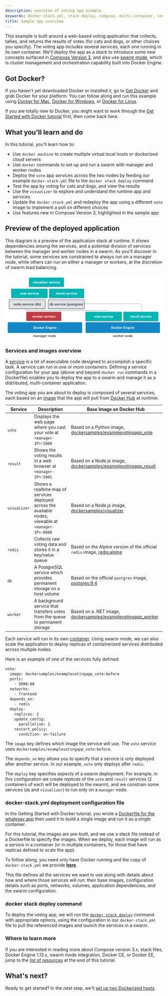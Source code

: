 ```yaml
---
description: overview of voting app example
keywords: docker-stack.yml, stack deploy, compose, multi-container, services, swarm mode, cluster, voting app,
title: Sample app overview
---
```


This example is built around a web-based voting application
that collects, tallies, and returns the results of votes
(for cats and dogs, or other choices you specify). The voting
app includes several services, each one running in its
own container. We'll deploy the app as a _stack_ to introduce
some new concepts surfaced in
[Compose Version 3](/compose/compose-file.md#version-3), and
also use [swarm mode](/engine/swarm/index.md), which is
cluster management and orchestration capability built into
Docker Engine.

## Got Docker?

If you haven't yet downloaded Docker or installed it, go to [Get
Docker](/engine/getstarted/step_one.md#step-1-get-docker) and grab Docker for
your platform.  You can follow along and run this example using [Docker for Mac](/docker-for-mac/index.md),
[Docker for Windows](/docker-for-windows/index.md), or [Docker for Linux](/installation/linux/index.md).

If you are totally new to Docker, you might want to work through the [Get
Started with Docker tutorial](/engine/getstarted/index.md) first, then come
back here.

## What you'll learn and do

In this tutorial, you'll learn how to:

* Use `docker machine` to create multiple virtual local hosts or
dockerized cloud servers
* Use `docker` commands to set up and run a swarm with manager and worker nodes
* Deploy the `vote` app services across the two nodes by feeding our example `docker-stack.yml` file to
the `docker stack deploy` command
* Test the app by voting for cats and dogs, and view the results
* Use the `visualizer` to explore and understand the runtime app and services
* Update the `docker-stack.yml` and redeploy the app using a different
`vote` image to implement a poll on different choices
* Use features new in Compose Version 3, highlighted in the sample app

## Preview of the deployed application

This diagram is a preview of the application stack at runtime. It shows
dependencies among the services, and a potential division of services between
the manager and worker nodes in a swarm. As you'll discover in the tutorial,
some services are constrained to always run on a manager node, while others can
run on either a manager or workers, at the discretion of swarm load balancing.

![voting app diagram](images/vote-app-diagram.png)

### Services and images overview

A [service](/engine/reference/glossary.md#service) is a bit of executable code
designed to accomplish a specific task. A service can run in one or more
containers. Defining a service configuration for your app (above and beyond
`docker run` commands in a Dockerfile) enables you to deploy the app to a swarm
and manage it as a distributed, multi-container application.

The voting app you are about to deploy is composed of several services, each
based on an [image](/engine/reference/glossary.md#image) that the app will pull
from [Docker Hub](/engine/reference/glossary.md#docker-hub) at runtime:

| Service        | Description | Base Image on Docker Hub |
| ------------- |--------------| -----|
| `vote`      | Displays the web page where you cast your vote at `<manager-IP>:5000` | Based on a Python image, [dockersamples/examplevotingapp_vote](https://hub.docker.com/r/dockersamples/examplevotingapp_vote/) |
| `result`      | Shows the voting results in a web browser at `<manager-IP>:5001`     |  Based on a Node.js image, [dockersamples/examplevotingapp_result](https://hub.docker.com/r/dockersamples/examplevotingapp_result/) |
| `visualizer` | Shows a realtime map of services deployed across the available nodes, viewable at `<manager-IP>:8080`  |  Based on a Node.js image, [dockersamples/visualizer](https://hub.docker.com/r/dockersamples/visualizer/) |
| `redis` | Collects raw voting data and stores it in a key/value queue     |  Based on the Alpine version of the official `redis` image, [redis:alpine](https://hub.docker.com/_/redis/) |
| `db` | A PostgreSQL service which provides permanent storage on a host volume    |  Based on the official `postgres` image, [postgres:9.4](https://hub.docker.com/_/postgres/) |
| `worker` | A background service that transfers votes from the queue to permanent storage     |  Based on a .NET image, [dockersamples/examplevotingapp_worker](https://hub.docker.com/r/dockersamples/examplevotingapp_worker/) |

Each service will run in its own [container](/engine/reference/glossary.md#container). Using swarm mode,
we can also scale the application to deploy replicas
of containerized services distributed across multiple nodes.

Here is an example of one of the services fully defined:

```
vote:
  image: dockersamples/examplevotingapp_vote:before
  ports:
    - 5000:80
  networks:
    - frontend
  depends_on:
    - redis
  deploy:
    replicas: 2
    update_config:
      parallelism: 2
    restart_policy:
      condition: on-failure
```

The `image` key defines which image the service will use. The `vote` service
uses `dockersamples/examplevotingapp_vote:before`.

The `depends_on` key allows you to specify that a service is only
deployed after another service. In our example, `vote` only deploys
after `redis`.

The `deploy` key specifies aspects of a swarm deployment. For example, in this configuration we create _replicas_ of the `vote` and `result` services (2 containers of each will be deployed to the swarm), and we constrain some services (`db` and `visualizer`) to run only on a `manager` node.

### docker-stack.yml deployment configuration file

In the Getting Started with Docker tutorial, you wrote a
[Dockerfile for the whalesay app](/engine/getstarted/step_four.md) then used
it to build a single image and run it as a single container.

For this tutorial, the images are pre-built, and we use a stack file instead of
a Dockerfile to specify the images. When we deploy, each image will run as a
service in a container (or in multiple containers, for those that have replicas
defined to scale the app).

To follow along, you need only have Docker running and the copy of
`docker-stack.yml` we provide
[**here**](https://github.com/docker/example-voting-app/blob/master/docker-stack.yml).

This file defines all the services we want to use along with details about how
and where those services will run: their base images, configuration details such
as ports, networks, volumes, application dependencies, and the swarm
configuration.

### docker stack deploy command

To deploy the voting app, we will run the [`docker stack
deploy`](/engine/reference/commandline/stack_deploy.md) command with appropriate
options, using the configuration in our `docker-stack.yml` file to pull the
referenced images and launch the services in a swarm.

### Where to learn more

If you are interested in reading more about Compose version 3.x, stack files,
Docker Engine 1.13.x, swarm mode integration, Docker CE, or Docker EE, jump
to the [list of resources](customize-app.md#resources) at the end of this
tutorial.

## What's next?

Ready to get started? In the next step, we'll [set up two Dockerized hosts](node-setup.md).
